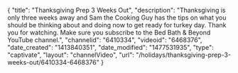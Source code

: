 {
    "title": "Thanksgiving Prep 3 Weeks Out",
    "description": "Thanksgiving is only three weeks away and Sam the Cooking Guy has the tips on what you should be thinking about and doing now to get ready for turkey day. Thank you for watching. Make sure you subscribe to the Bed Bath & Beyond YouTube channel.",
    "channelid": "6410334",
    "videoid": "6468376",
    "date_created": "1413840351",
    "date_modified": "1477531935",
    "type": "captivate",
    "layout": "channelVideo",
    "url": "\/holidays\/thanksgiving-prep-3-weeks-out\/6410334-6468376"
}